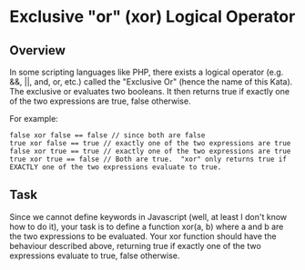 # Exclusive "or" (xor) Logical Operator

## Overview
In some scripting languages like PHP, there exists a logical operator (e.g. &&, ||, and, or, etc.) 
called the "Exclusive Or" (hence the name of this Kata).
The exclusive or evaluates two booleans.
It then returns true if exactly one of the two expressions are true, false otherwise. 

For example:

```
false xor false == false // since both are false
true xor false == true // exactly one of the two expressions are true
false xor true == true // exactly one of the two expressions are true
true xor true == false // Both are true.  "xor" only returns true if EXACTLY one of the two expressions evaluate to true.
```
## Task
Since we cannot define keywords in Javascript (well, at least I don't know how to do it), 
your task is to define a function xor(a, b) where a and b are the two expressions to be evaluated. 
Your xor function should have the behaviour described above, returning true if exactly one of the two expressions evaluate to true, false otherwise.
